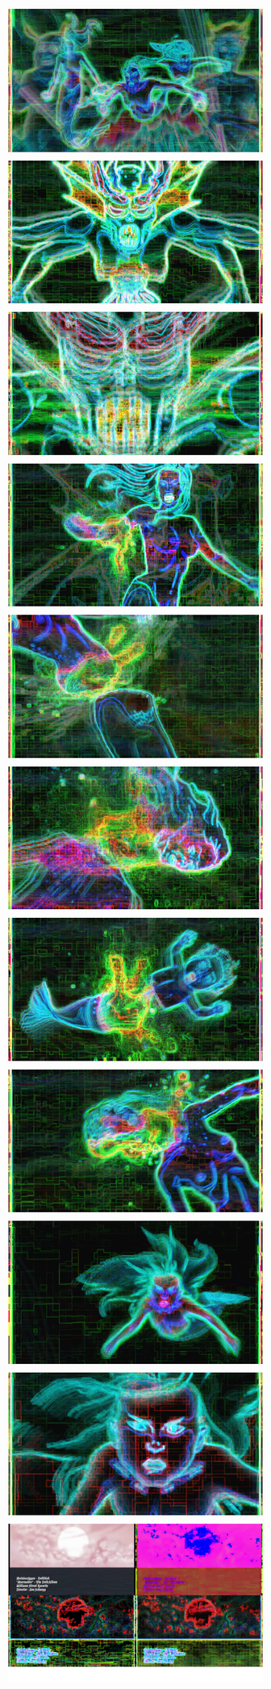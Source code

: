 ![](/art/2018-05-04/out-2018-05-04-21-57-07-503.png?raw=true)

![](/art/2018-05-04/out-2018-05-04-21-57-33-711.png?raw=true)

![](/art/2018-05-04/out-2018-05-04-21-57-37-728.png?raw=true)

![](/art/2018-05-04/out-2018-05-04-21-58-19-168.png?raw=true)

![](/art/2018-05-04/out-2018-05-04-21-58-21-918.png?raw=true)

![](/art/2018-05-04/out-2018-05-04-21-58-23-852.png?raw=true)

![](/art/2018-05-04/out-2018-05-04-21-58-26-984.png?raw=true)

![](/art/2018-05-04/out-2018-05-04-21-58-28-520.png?raw=true)

![](/art/2018-05-04/out-2018-05-04-21-58-33-971.png?raw=true)

![](/art/2018-05-04/out-2018-05-04-21-58-39-035.png?raw=true)

![](/art/2018-05-04/out-2018-05-04-22-27-08-550.png?raw=true)

